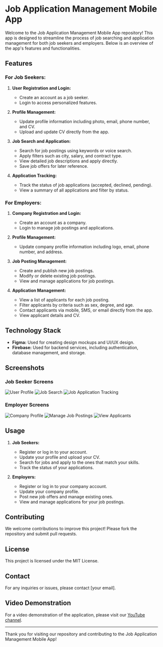 # Job Application Management Mobile App

Welcome to the Job Application Management Mobile App repository! This app is designed to streamline the process of job searching and application management for both job seekers and employers. Below is an overview of the app's features and functionalities.

## Features

### For Job Seekers:
1. **User Registration and Login:**
   - Create an account as a job seeker.
   - Login to access personalized features.

2. **Profile Management:**
   - Update profile information including photo, email, phone number, and CV.
   - Upload and update CV directly from the app.

3. **Job Search and Application:**
   - Search for job postings using keywords or voice search.
   - Apply filters such as city, salary, and contract type.
   - View detailed job descriptions and apply directly.
   - Save job offers for later reference.

4. **Application Tracking:**
   - Track the status of job applications (accepted, declined, pending).
   - View a summary of all applications and filter by status.

### For Employers:
1. **Company Registration and Login:**
   - Create an account as a company.
   - Login to manage job postings and applications.

2. **Profile Management:**
   - Update company profile information including logo, email, phone number, and address.

3. **Job Posting Management:**
   - Create and publish new job postings.
   - Modify or delete existing job postings.
   - View and manage applications for job postings.

4. **Application Management:**
   - View a list of applicants for each job posting.
   - Filter applicants by criteria such as sex, degree, and age.
   - Contact applicants via mobile, SMS, or email directly from the app.
   - View applicant details and CV.

## Technology Stack

- **Figma:** Used for creating design mockups and UI/UX design.
- **Firebase:** Used for backend services, including authentication, database management, and storage.

## Screenshots

### Job Seeker Screens
![User Profile](screenshots/profile.png)
![Job Search](screenshots/home1.png)
![Job Application Tracking](screenshots/applications1.png)

### Employer Screens
![Company Profile](screenshots/profilecompany.png)
![Manage Job Postings](screenshots/manageoffers.png)
![View Applicants](screenshots/appliers1.png)

## Usage

1. **Job Seekers:**
   - Register or log in to your account.
   - Update your profile and upload your CV.
   - Search for jobs and apply to the ones that match your skills.
   - Track the status of your applications.

2. **Employers:**
   - Register or log in to your company account.
   - Update your company profile.
   - Post new job offers and manage existing ones.
   - View and manage applications for your job postings.

## Contributing

We welcome contributions to improve this project! Please fork the repository and submit pull requests.

## License

This project is licensed under the MIT License.

## Contact

For any inquiries or issues, please contact [your email].

## Video Demonstration

For a video demonstration of the application, please visit our [YouTube channel](https://www.youtube.com/channel/UCxWL6jIH-6l-22Eo4TV6pGA).

---

Thank you for visiting our repository and contributing to the Job Application Management Mobile App!

